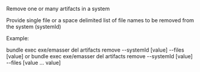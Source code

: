Remove one or many artifacts in a system

Provide single file or a space delimited list of file names to be removed from the system (systemId)

Example:

bundle exec exe/emasser del artifacts remove --systemId [value] --files [value] 
or
bundle exec exe/emasser del artifacts remove --systemId [value] --files [value ... value] 
